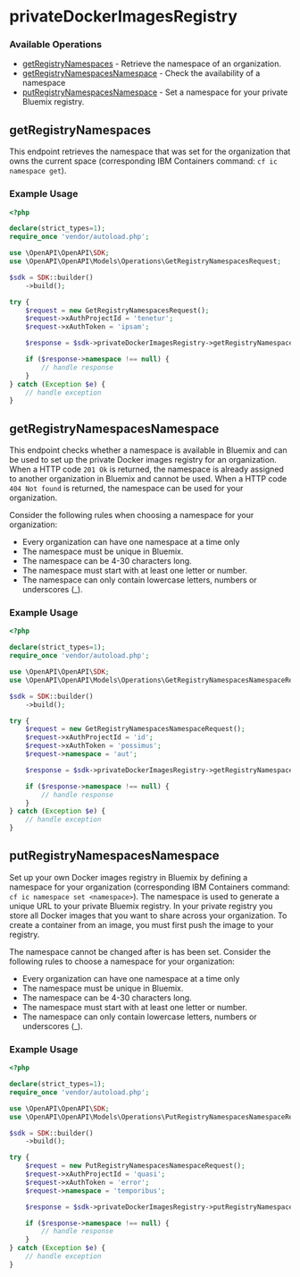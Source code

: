 # privateDockerImagesRegistry

### Available Operations

* [getRegistryNamespaces](#getregistrynamespaces) - Retrieve the namespace of an organization.
* [getRegistryNamespacesNamespace](#getregistrynamespacesnamespace) - Check the availability of a namespace
* [putRegistryNamespacesNamespace](#putregistrynamespacesnamespace) - Set a namespace for your private Bluemix registry.

## getRegistryNamespaces

This endpoint retrieves the namespace that was set for the organization that owns the current space (corresponding IBM Containers command: `cf ic namespace get`).

### Example Usage

```php
<?php

declare(strict_types=1);
require_once 'vendor/autoload.php';

use \OpenAPI\OpenAPI\SDK;
use \OpenAPI\OpenAPI\Models\Operations\GetRegistryNamespacesRequest;

$sdk = SDK::builder()
    ->build();

try {
    $request = new GetRegistryNamespacesRequest();
    $request->xAuthProjectId = 'tenetur';
    $request->xAuthToken = 'ipsam';

    $response = $sdk->privateDockerImagesRegistry->getRegistryNamespaces($request);

    if ($response->namespace !== null) {
        // handle response
    }
} catch (Exception $e) {
    // handle exception
}
```

## getRegistryNamespacesNamespace

This endpoint checks whether a namespace is available in Bluemix and can be used to set up the private Docker images registry for an organization. When a HTTP code `201 Ok` is returned, the namespace is already assigned to another organization in Bluemix and cannot be used. When a HTTP code `404 Not found` is returned, the namespace can be used for your organization. 

 Consider the following rules when choosing a namespace for your organization: 

- Every organization can have one namespace at a time only 
- The namespace must be unique in Bluemix. 
- The namespace can be 4-30 characters long. 
- The namespace must start with at least one letter or number. 
- The namespace can only contain lowercase letters, numbers or underscores (_). 

### Example Usage

```php
<?php

declare(strict_types=1);
require_once 'vendor/autoload.php';

use \OpenAPI\OpenAPI\SDK;
use \OpenAPI\OpenAPI\Models\Operations\GetRegistryNamespacesNamespaceRequest;

$sdk = SDK::builder()
    ->build();

try {
    $request = new GetRegistryNamespacesNamespaceRequest();
    $request->xAuthProjectId = 'id';
    $request->xAuthToken = 'possimus';
    $request->namespace = 'aut';

    $response = $sdk->privateDockerImagesRegistry->getRegistryNamespacesNamespace($request);

    if ($response->namespace !== null) {
        // handle response
    }
} catch (Exception $e) {
    // handle exception
}
```

## putRegistryNamespacesNamespace

Set up your own Docker images registry in Bluemix by defining a namespace for your organization (corresponding IBM Containers command: `cf ic namespace set <namespace>`). The namespace is used to generate a unique URL to your private Bluemix registry. In your private registry you store all Docker images that you want to share across your organization. To create a container from an image, you must first push the image to your registry. 

 The namespace cannot be changed after is has been set. Consider the following rules to choose a namespace for your organization: 

- Every organization can have one namespace at a time only 
- The namespace must be unique in Bluemix. 
- The namespace can be 4-30 characters long. 
- The namespace must start with at least one letter or number. 
- The namespace can only contain lowercase letters, numbers or underscores (_).

### Example Usage

```php
<?php

declare(strict_types=1);
require_once 'vendor/autoload.php';

use \OpenAPI\OpenAPI\SDK;
use \OpenAPI\OpenAPI\Models\Operations\PutRegistryNamespacesNamespaceRequest;

$sdk = SDK::builder()
    ->build();

try {
    $request = new PutRegistryNamespacesNamespaceRequest();
    $request->xAuthProjectId = 'quasi';
    $request->xAuthToken = 'error';
    $request->namespace = 'temporibus';

    $response = $sdk->privateDockerImagesRegistry->putRegistryNamespacesNamespace($request);

    if ($response->namespace !== null) {
        // handle response
    }
} catch (Exception $e) {
    // handle exception
}
```
